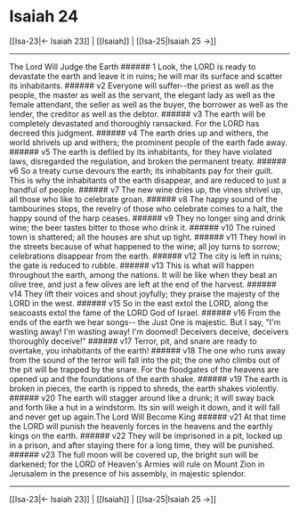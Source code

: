 # Isaiah 24

[[Isa-23|← Isaiah 23]] | [[Isaiah]] | [[Isa-25|Isaiah 25 →]]
***

The Lord Will Judge the Earth ###### 1 Look, the LORD is ready to devastate the earth and leave it in ruins; he will mar its surface and scatter its inhabitants. ###### v2 Everyone will suffer--the priest as well as the people, the master as well as the servant, the elegant lady as well as the female attendant, the seller as well as the buyer, the borrower as well as the lender, the creditor as well as the debtor. ###### v3 The earth will be completely devastated and thoroughly ransacked. For the LORD has decreed this judgment. ###### v4 The earth dries up and withers, the world shrivels up and withers; the prominent people of the earth fade away. ###### v5 The earth is defiled by its inhabitants, for they have violated laws, disregarded the regulation, and broken the permanent treaty. ###### v6 So a treaty curse devours the earth; its inhabitants pay for their guilt. This is why the inhabitants of the earth disappear, and are reduced to just a handful of people. ###### v7 The new wine dries up, the vines shrivel up, all those who like to celebrate groan. ###### v8 The happy sound of the tambourines stops, the revelry of those who celebrate comes to a halt, the happy sound of the harp ceases. ###### v9 They no longer sing and drink wine; the beer tastes bitter to those who drink it. ###### v10 The ruined town is shattered; all the houses are shut up tight. ###### v11 They howl in the streets because of what happened to the wine; all joy turns to sorrow; celebrations disappear from the earth. ###### v12 The city is left in ruins; the gate is reduced to rubble. ###### v13 This is what will happen throughout the earth, among the nations. It will be like when they beat an olive tree, and just a few olives are left at the end of the harvest. ###### v14 They lift their voices and shout joyfully; they praise the majesty of the LORD in the west. ###### v15 So in the east extol the LORD, along the seacoasts extol the fame of the LORD God of Israel. ###### v16 From the ends of the earth we hear songs-- the Just One is majestic. But I say, "I'm wasting away! I'm wasting away! I'm doomed! Deceivers deceive, deceivers thoroughly deceive!" ###### v17 Terror, pit, and snare are ready to overtake, you inhabitants of the earth! ###### v18 The one who runs away from the sound of the terror will fall into the pit; the one who climbs out of the pit will be trapped by the snare. For the floodgates of the heavens are opened up and the foundations of the earth shake. ###### v19 The earth is broken in pieces, the earth is ripped to shreds, the earth shakes violently. ###### v20 The earth will stagger around like a drunk; it will sway back and forth like a hut in a windstorm. Its sin will weigh it down, and it will fall and never get up again.The Lord Will Become King ###### v21 At that time the LORD will punish the heavenly forces in the heavens and the earthly kings on the earth. ###### v22 They will be imprisoned in a pit, locked up in a prison, and after staying there for a long time, they will be punished. ###### v23 The full moon will be covered up, the bright sun will be darkened; for the LORD of Heaven's Armies will rule on Mount Zion in Jerusalem in the presence of his assembly, in majestic splendor.

***
[[Isa-23|← Isaiah 23]] | [[Isaiah]] | [[Isa-25|Isaiah 25 →]]

